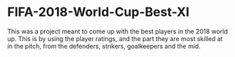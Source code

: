 # FIFA-2018-World-Cup-Best-XI
This was a project meant to come up with the best players in the 2018 world up.
This is by using the player ratings, and the part they are most skilled at in the pitch, from the defenders, strikers,
goalkeepers and the mid.
